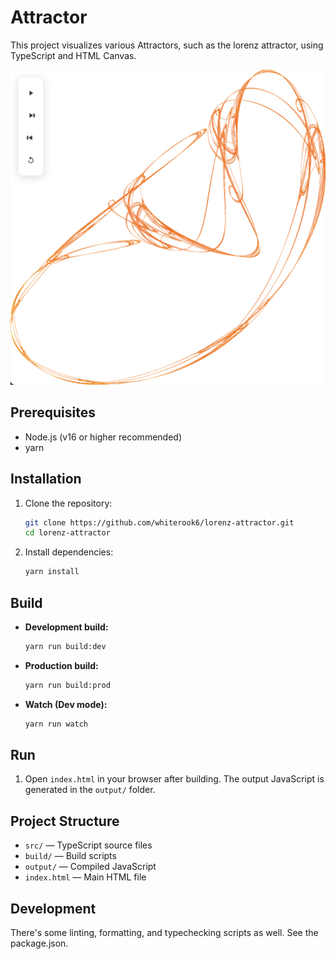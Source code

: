 # Attractor

This project visualizes various Attractors, such as the lorenz attractor, using TypeScript and HTML Canvas.

![Screenshot](Screenshot.png)

## Prerequisites
- Node.js (v16 or higher recommended)
- yarn

## Installation
1. Clone the repository:
   ```sh
   git clone https://github.com/whiterook6/lorenz-attractor.git
   cd lorenz-attractor
   ```
2. Install dependencies:
   ```sh
   yarn install
   ```

## Build
- **Development build:**
  ```sh
  yarn run build:dev
  ```
- **Production build:**
  ```sh
  yarn run build:prod
  ```
- **Watch (Dev mode):**
  ```sh
  yarn run watch
  ```

## Run
1. Open `index.html` in your browser after building. The output JavaScript is generated in the `output/` folder.

## Project Structure
- `src/` — TypeScript source files
- `build/` — Build scripts
- `output/` — Compiled JavaScript
- `index.html` — Main HTML file

## Development

There's some linting, formatting, and typechecking scripts as well. See the package.json.